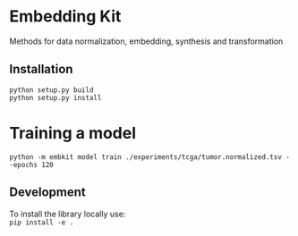 
# Embedding Kit

Methods for data normalization, embedding, synthesis and transformation


## Installation
```
python setup.py build
python setup.py install
```

# Training a model
```
python -m embkit model train ./experiments/tcga/tumor.normalized.tsv --epochs 120
```

## Development

To install the library locally use:  
```pip install -e .```

